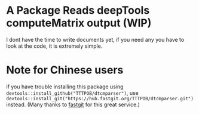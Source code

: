 # A Package Reads deepTools computeMatrix output (WIP)
I dont have the time to write documents yet, if you need any you have to look at the code, it is extremely simple.

# Note for Chinese users
if you have trouble installing this package using `devtools::install_github("TTTPOB/dtcmparser")`, use `devtools::install_git("https://hub.fastgit.org/TTTPOB/dtcmparser.git")` instead. (Many thanks to [fastgit](https://www.fastgit.org) for this great service.)
